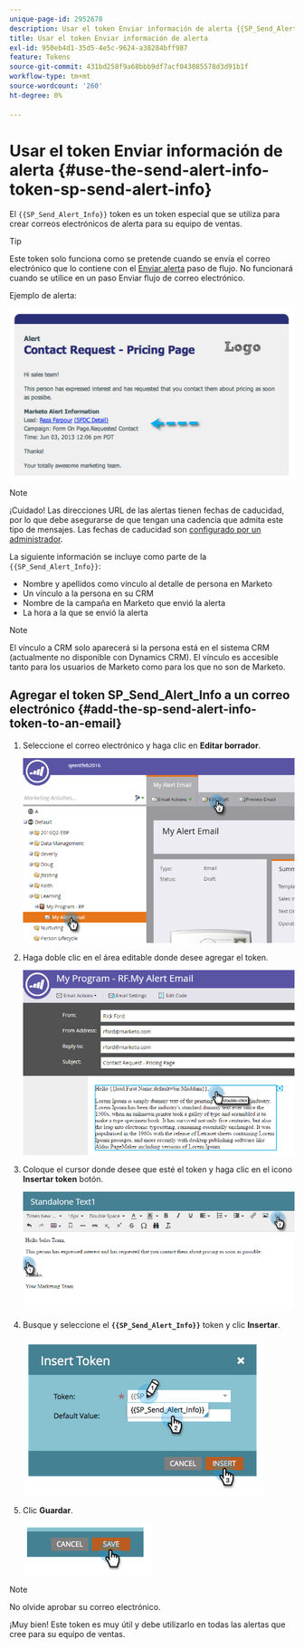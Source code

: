 ```yaml
---
unique-page-id: 2952678
description: Usar el token Enviar información de alerta {{SP_Send_Alert_Info}} - Documentos de Marketo - Documentación del producto
title: Usar el token Enviar información de alerta
exl-id: 950eb4d1-35d5-4e5c-9624-a38284bff987
feature: Tokens
source-git-commit: 431bd258f9a68bbb9df7acf043085578d3d91b1f
workflow-type: tm+mt
source-wordcount: '260'
ht-degree: 0%

---
```


# Usar el token Enviar información de alerta {#use-the-send-alert-info-token-sp-send-alert-info}

El `{{SP_Send_Alert_Info}}` token es un token especial que se utiliza para crear correos electrónicos de alerta para su equipo de ventas.

>[!TIP]
>
>Este token solo funciona como se pretende cuando se envía el correo electrónico que lo contiene con el [Enviar alerta](/help/marketo/product-docs/core-marketo-concepts/smart-campaigns/flow-actions/send-alert.md) paso de flujo. No funcionará cuando se utilice en un paso Enviar flujo de correo electrónico.

Ejemplo de alerta:

![](assets/image2014-9-25-15-3a17-3a58.png)

>[!NOTE]
>
>¡Cuidado! Las direcciones URL de las alertas tienen fechas de caducidad, por lo que debe asegurarse de que tengan una cadencia que admita este tipo de mensajes. Las fechas de caducidad son [configurado por un administrador](/help/marketo/product-docs/administration/settings/edit-link-expiration-in-reports-and-alerts.md).

La siguiente información se incluye como parte de la `{{SP_Send_Alert_Info}}`:

* Nombre y apellidos como vínculo al detalle de persona en Marketo
* Un vínculo a la persona en su CRM
* Nombre de la campaña en Marketo que envió la alerta
* La hora a la que se envió la alerta

>[!NOTE]
>
>El vínculo a CRM solo aparecerá si la persona está en el sistema CRM (actualmente no disponible con Dynamics CRM). El vínculo es accesible tanto para los usuarios de Marketo como para los que no son de Marketo.

## Agregar el token SP_Send_Alert_Info a un correo electrónico {#add-the-sp-send-alert-info-token-to-an-email}

1. Seleccione el correo electrónico y haga clic en **Editar borrador**.

   ![](assets/one-3.png)

1. Haga doble clic en el área editable donde desee agregar el token.

   ![](assets/two-3.png)

1. Coloque el cursor donde desee que esté el token y haga clic en el icono **Insertar token** botón.

   ![](assets/three-3.png)

1. Busque y seleccione el **`{{SP_Send_Alert_Info}}`** token y clic **Insertar**.

   ![](assets/image2014-9-25-15-3a19-3a11.png)

1. Clic **Guardar**.

   ![](assets/image2014-9-25-15-3a19-3a24.png)

>[!NOTE]
>
>No olvide aprobar su correo electrónico.

¡Muy bien! Este token es muy útil y debe utilizarlo en todas las alertas que cree para su equipo de ventas.
